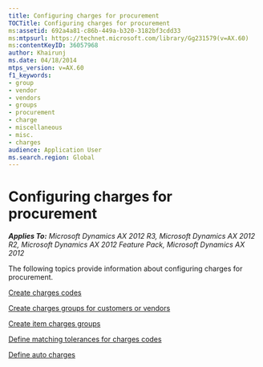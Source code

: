 ```yaml
---
title: Configuring charges for procurement
TOCTitle: Configuring charges for procurement
ms:assetid: 692a4a81-c86b-449a-b320-3182bf3cdd33
ms:mtpsurl: https://technet.microsoft.com/library/Gg231579(v=AX.60)
ms:contentKeyID: 36057968
author: Khairunj
ms.date: 04/18/2014
mtps_version: v=AX.60
f1_keywords:
- group
- vendor
- vendors
- groups
- procurement
- charge
- miscellaneous
- misc.
- charges
audience: Application User
ms.search.region: Global
---
```


# Configuring charges for procurement 


_**Applies To:** Microsoft Dynamics AX 2012 R3, Microsoft Dynamics AX 2012 R2, Microsoft Dynamics AX 2012 Feature Pack, Microsoft Dynamics AX 2012_

The following topics provide information about configuring charges for procurement.

[Create charges codes](create-charges-codes.md)

[Create charges groups for customers or vendors](create-charges-groups-for-customers-or-vendors.md)

[Create item charges groups](create-item-charges-groups.md)

[Define matching tolerances for charges codes](define-matching-tolerances-for-charges-codes.md)

[Define auto charges](define-auto-charges.md)

  


